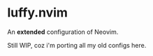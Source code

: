 # luffy.nvim

An **extended** configuration of Neovim.

Still WIP, coz i'm porting all my old configs here.
